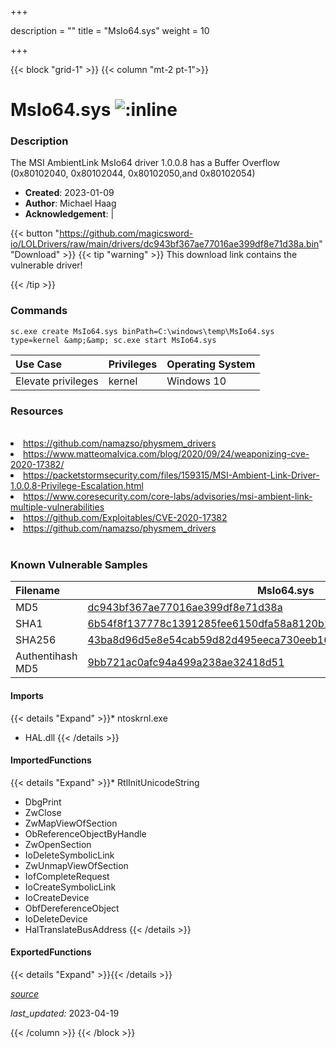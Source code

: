 +++

description = ""
title = "MsIo64.sys"
weight = 10

+++


{{< block "grid-1" >}}
{{< column "mt-2 pt-1">}}


# MsIo64.sys ![:inline](/images/twitter_verified.png) 


### Description

The MSI AmbientLink MsIo64 driver 1.0.0.8 has a Buffer Overflow (0x80102040, 0x80102044, 0x80102050,and 0x80102054)

- **Created**: 2023-01-09
- **Author**: Michael Haag
- **Acknowledgement**:  | [](https://twitter.com/)

{{< button "https://github.com/magicsword-io/LOLDrivers/raw/main/drivers/dc943bf367ae77016ae399df8e71d38a.bin" "Download" >}}
{{< tip "warning" >}}
This download link contains the vulnerable driver!

{{< /tip >}}

### Commands

```
sc.exe create MsIo64.sys binPath=C:\windows\temp\MsIo64.sys type=kernel &amp;&amp; sc.exe start MsIo64.sys
```

| Use Case | Privileges | Operating System | 
|:---- | ---- | ---- |
| Elevate privileges | kernel | Windows 10 |

### Resources
<br>
<li><a href=" https://github.com/namazso/physmem_drivers"> https://github.com/namazso/physmem_drivers</a></li>
<li><a href=" https://www.matteomalvica.com/blog/2020/09/24/weaponizing-cve-2020-17382/"> https://www.matteomalvica.com/blog/2020/09/24/weaponizing-cve-2020-17382/</a></li>
<li><a href="https://packetstormsecurity.com/files/159315/MSI-Ambient-Link-Driver-1.0.0.8-Privilege-Escalation.html">https://packetstormsecurity.com/files/159315/MSI-Ambient-Link-Driver-1.0.0.8-Privilege-Escalation.html</a></li>
<li><a href="https://www.coresecurity.com/core-labs/advisories/msi-ambient-link-multiple-vulnerabilities">https://www.coresecurity.com/core-labs/advisories/msi-ambient-link-multiple-vulnerabilities</a></li>
<li><a href="https://github.com/Exploitables/CVE-2020-17382">https://github.com/Exploitables/CVE-2020-17382</a></li>
<li><a href="https://github.com/namazso/physmem_drivers">https://github.com/namazso/physmem_drivers</a></li>
<br>

### Known Vulnerable Samples

| Filename | MsIo64.sys |
|:---- | ---- | 
| MD5 | <a href="https://www.virustotal.com/gui/file/dc943bf367ae77016ae399df8e71d38a">dc943bf367ae77016ae399df8e71d38a</a> |
| SHA1 | <a href="https://www.virustotal.com/gui/file/6b54f8f137778c1391285fee6150dfa58a8120b1">6b54f8f137778c1391285fee6150dfa58a8120b1</a> |
| SHA256 | <a href="https://www.virustotal.com/gui/file/43ba8d96d5e8e54cab59d82d495eeca730eeb16e4743ed134cdd495c51a4fc89">43ba8d96d5e8e54cab59d82d495eeca730eeb16e4743ed134cdd495c51a4fc89</a> |
| Authentihash MD5 | <a href="https://www.virustotal.com/gui/search/authentihash%253A9bb721ac0afc94a499a238ae32418d51">9bb721ac0afc94a499a238ae32418d51</a> || Authentihash SHA1 | <a href="https://www.virustotal.com/gui/search/authentihash%253A04a903f13528536f1d0b1751886754d9aa5cdafa">04a903f13528536f1d0b1751886754d9aa5cdafa</a> || Authentihash SHA256 | <a href="https://www.virustotal.com/gui/search/authentihash%253A5bf00eff58e5bbe4cf578ec37b9e13c8fa74511fb2644352fcc091347153a709">5bf00eff58e5bbe4cf578ec37b9e13c8fa74511fb2644352fcc091347153a709</a> || Signature | Microsoft Windows Hardware Compatibility Publisher, Microsoft Windows Third Party Component CA 2014, Microsoft Root Certificate Authority 2010   || Company | MICSYS Technology Co., LTd || Description | MICSYS driver || Product | MsIo64 Driver Version 1.1 || OriginalFilename | MsIo64.sys |
#### Imports
{{< details "Expand" >}}* ntoskrnl.exe
* HAL.dll
{{< /details >}}
#### ImportedFunctions
{{< details "Expand" >}}* RtlInitUnicodeString
* DbgPrint
* ZwClose
* ZwMapViewOfSection
* ObReferenceObjectByHandle
* ZwOpenSection
* IoDeleteSymbolicLink
* ZwUnmapViewOfSection
* IofCompleteRequest
* IoCreateSymbolicLink
* IoCreateDevice
* ObfDereferenceObject
* IoDeleteDevice
* HalTranslateBusAddress
{{< /details >}}
#### ExportedFunctions
{{< details "Expand" >}}{{< /details >}}



[*source*](https://github.com/magicsword-io/LOLDrivers/tree/main/yaml/msio64.yaml)

*last_updated:* 2023-04-19








{{< /column >}}
{{< /block >}}

